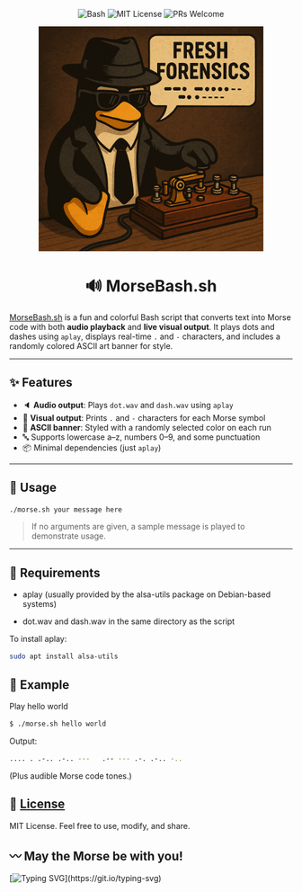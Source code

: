 <p align="center">
  <img src="https://img.shields.io/badge/script-Bash-blue?logo=gnu-bash" alt="Bash">
  <img src="https://img.shields.io/badge/license-MIT-green" alt="MIT License">
  <img src="https://img.shields.io/badge/PRs-welcome-brightgreen.svg" alt="PRs Welcome">
</p>

<p align="center">
  <img src="https://github.com/DouglasFreshHabian/MorseBash/blob/main/Graphics/Tux-Spy-Telegraph.png?raw=true" alt="My Image" width="400">
</p>

<h1 align="center">
🔊 MorseBash.sh
	</h1>

[MorseBash.sh](https://github.com/DouglasFreshHabian/MorseBash/blob/main/morseBash.sh) is a fun and colorful Bash script that converts text into Morse code with both **audio playback** and **live visual output**. It plays dots and dashes using `aplay`, displays real-time `.` and `-` characters, and includes a randomly colored ASCII art banner for style.

---

## ✨ Features

- 🔈 **Audio output**: Plays `dot.wav` and `dash.wav` using `aplay`
- 👀 **Visual output**: Prints `.` and `-` characters for each Morse symbol
- 🌈 **ASCII banner**: Styled with a randomly selected color on each run
- 🔤 Supports lowercase a–z, numbers 0–9, and some punctuation
- 📦 Minimal dependencies (just `aplay`)

---

## 🚀 Usage

```bash
./morse.sh your message here
```
> If no arguments are given, a sample message is played to demonstrate usage.
---

## 🎵 Requirements

* aplay (usually provided by the alsa-utils package on Debian-based systems)

* dot.wav and dash.wav in the same directory as the script

To install aplay:
```bash
sudo apt install alsa-utils
```

## 📂 Example
Play hello world
```bash
$ ./morse.sh hello world
```
Output:
```bash
.... . .-.. .-.. ---   .-- --- .-. .-.. -..
```
(Plus audible Morse code tones.)

## 💬 [License](https://github.com/DouglasFreshHabian/MorseBash/blob/main/LICENSE)

MIT License. Feel free to use, modify, and share.

## 〰️ May the Morse be with you!
[![Typing SVG](https://readme-typing-svg.demolab.com?font=Fira+Code&pause=1000&color=FFF7FE&width=435&lines=..-.+.-.+.+...+....+++;+..-.+---+.-.+.+-.+...+..+-.-.+...)](https://git.io/typing-svg)
